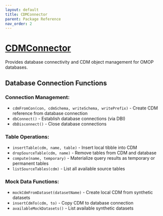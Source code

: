 ```yaml
---
layout: default
title: CDMConnector
parent: Package Reference
nav_order: 2
---
```


# [CDMConnector](https://darwin-eu.github.io/CDMConnector/)

Provides database connectivity and CDM object management for OMOP databases.

## Database Connection Functions

### Connection Management:

- `cdmFromCon(con, cdmSchema, writeSchema, writePrefix)` - Create CDM reference from database connection
- `dbConnect()` - Establish database connections (via DBI)
- `dbDisconnect()` - Close database connections

### Table Operations:

- `insertTable(cdm, name, table)` - Insert local tibble into CDM
- `dropSourceTable(cdm, name)` - Remove tables from CDM and database
- `compute(name, temporary)` - Materialize query results as temporary or permanent tables
- `listSourceTables(cdm)` - List all available source tables

### Mock Data Functions:

- `mockCdmFromDataset(datasetName)` - Create local CDM from synthetic datasets
- `insertCdmTo(cdm, to)` - Copy CDM to database connection
- `availableMockDatasets()` - List available synthetic datasets
